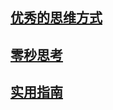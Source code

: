 ## [优秀的思维方式](BrainTrain/Home.md)<br>

## [零秒思考](BrainTrain/零秒思考常用标题.md)<br>
## [实用指南](work/实用指南.md)<br>